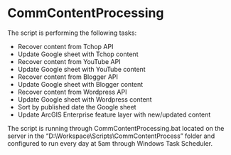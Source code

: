 # CommContentProcessing

The script is performing the following tasks:
- Recover content from Tchop API
- Update Google sheet with Tchop content
- Recover content from YouTube API
- Update Google sheet with YouTube content
- Recover content from Blogger API
- Update Google sheet with Blogger content
- Recover content from Wordpress API
- Update Google sheet with Wordpress content
- Sort by published date the Google sheet
- Update ArcGIS Enterprise feature layer with new/updated content

The script is running through CommContentProcessing.bat located on the server in the  “D:\Workspace\Scripts\CommContentProcess” folder and configured to run every day at 5am through Windows Task Scheduler.
